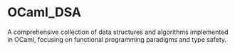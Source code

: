 # OCaml_DSA
A comprehensive collection of data structures and algorithms implemented in OCaml, focusing on functional programming paradigms and type safety.
